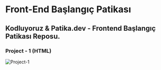 # Front-End Başlangıç Patikası

## Kodluyoruz &amp; Patika.dev - Frontend Başlangıç Patikası Reposu.

### Project - 1 (HTML)

![Project-1](https://github.com/sevketbinali/front-end-baslangic-patikasi/blob/main/01-html/project-1/images/Şevket%20Binali_page-0001-changed-size.jpg)


